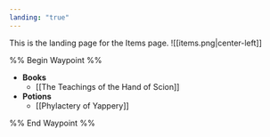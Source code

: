 ```yaml
---
landing: "true"
---
```

This is the landing page for the Items page.
![[items.png|center-left]]

%% Begin Waypoint %%
- **Books**
	- [[The Teachings of the Hand of Scion]]
- **Potions**
	- [[Phylactery of Yappery]]

%% End Waypoint %%